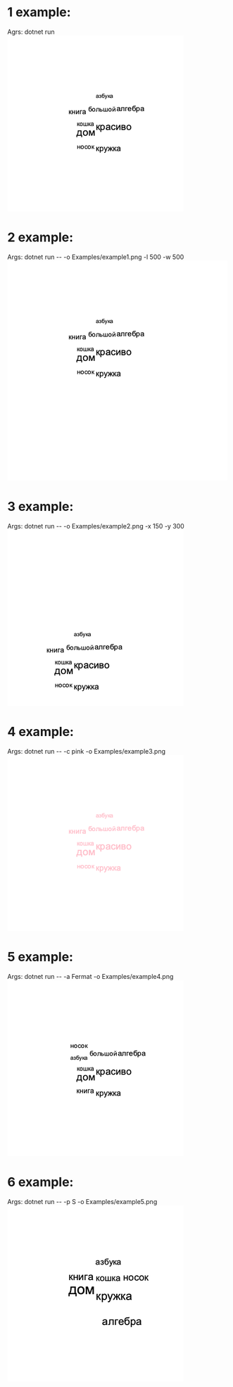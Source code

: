 # 1 example:

Agrs: dotnet run
![alt text](example.png)

# 2 example:

Args: dotnet run -- -o Examples/example1.png -l 500 -w 500
![alt text](example1.png)

# 3 example:

Args: dotnet run -- -o Examples/example2.png -x 150 -y 300
![alt text](example2.png)

# 4 example:

Args: dotnet run -- -c pink -o Examples/example3.png
![alt text](example3.png)

# 5 example:
Args: dotnet run -- -a Fermat -o Examples/example4.png
![alt text](example4.png)

# 6 example:
Args: dotnet run -- -p S -o Examples/example5.png
![alt text](example5.png)